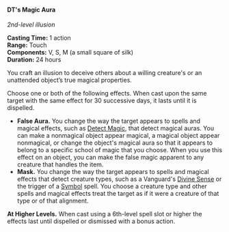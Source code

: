 #### DT's Magic Aura
<!-- previously "Arcanist’s Magic Aura" -->
<!-- TODO Check and tag this spell -->
<!-- markdownlint-disable-next-line no-emphasis-as-heading -->
_2nd-level illusion_

**Casting Time:** 1 action \
**Range:** Touch \
**Components:** V, S, M (a small square of silk) \
**Duration:** 24 hours

You craft an illusion to deceive others about a willing creature's or an unattended object’s true magical properties.

Choose one or both of the following effects.
When cast upon the same target with the same effect for 30 successive days, it lasts until it is dispelled.

- **False Aura.**
  You change the way the target appears to spells and magical effects, such as [Detect Magic](#Detect_Magic_detect_magic), that detect magical auras.
  You can make a nonmagical object appear magical, a magical object appear nonmagical, or change the object's magical aura so that it appears to belong to a specific school of magic that you choose.
  When you use this effect on an object, you can make the false magic apparent to any creature that handles the item.
- **Mask.**
  You change the way the target appears to spells and magical effects that detect creature types, such as a Vanguard's [Divine Sense](#Vanguard_divine_sense) or the trigger of a [Symbol](#Symbol_symbol) spell.
  You choose a creature type and other spells and magical effects treat the target as if it were a creature of that type or of that alignment.

**At Higher Levels.**
When cast using a 6th-level spell slot or higher the effects last until dispelled or dismissed with a bonus action.
